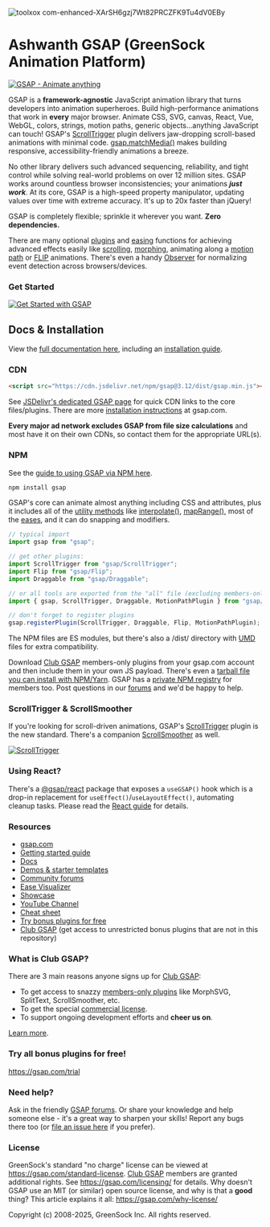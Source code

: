![toolxox com-enhanced-XArSH6gzj7Wt82PRCZFK9Tu4dV0EBy](https://github.com/user-attachments/assets/2a98fd72-41d2-4c19-8493-cae0067bae26)
# Ashwanth GSAP (GreenSock Animation Platform)

[![GSAP - Animate anything](https://gsap.com/GSAP-share-image.png)](http://gsap.com)

GSAP is a **framework-agnostic** JavaScript animation library that turns developers into animation superheroes. Build high-performance animations that work in **every** major browser. Animate CSS, SVG, canvas, React, Vue, WebGL, colors, strings, motion paths, generic objects...anything JavaScript can touch! GSAP's <a href="https://gsap.com/docs/v3/Plugins/ScrollTrigger/">ScrollTrigger</a> plugin delivers jaw-dropping scroll-based animations with minimal code. <a href="https://gsap.com/docs/v3/GSAP/gsap.matchMedia()">gsap.matchMedia()</a> makes building responsive, accessibility-friendly animations a breeze.

No other library delivers such advanced sequencing, reliability, and tight control while solving real-world problems on over 12 million sites. GSAP works around countless browser inconsistencies; your animations ***just work***. At its core, GSAP is a high-speed property manipulator, updating values over time with extreme accuracy. It's up to 20x faster than jQuery!

GSAP is completely flexible; sprinkle it wherever you want. **Zero dependencies.**

There are many optional <a href="https://gsap.com/docs/v3/Plugins">plugins</a> and <a href="https://gsap.com/docs/v3/Eases">easing</a> functions for achieving advanced effects easily like <a href="https://gsap.com/docs/v3/Plugins/ScrollTrigger/">scrolling</a>, <a href="https://gsap.com/docs/v3/Plugins/MorphSVGPlugin">morphing</a>, animating along a <a href="https://gsap.com/docs/v3/Plugins/MotionPathPlugin">motion path</a> or <a href="https://gsap.com/docs/v3/Plugins/Flip/">FLIP</a> animations. There's even a handy <a href="https://gsap.com/docs/v3/Plugins/Observer/">Observer</a> for normalizing event detection across browsers/devices. 


### Get Started

[![Get Started with GSAP](http://gsap.com/_img/github/get-started.jpg)](http://gsap.com/get-started)


## Docs &amp; Installation

View the <a href="https://gsap.com/docs">full documentation here</a>, including an <a href="https://gsap.com/install">installation guide</a>.

### CDN

```html
<script src="https://cdn.jsdelivr.net/npm/gsap@3.12/dist/gsap.min.js"></script>
```

See <a href="https://www.jsdelivr.com/gsap">JSDelivr's dedicated GSAP page</a> for quick CDN links to the core files/plugins. There are more <a href="https://gsap.com/install">installation instructions</a> at gsap.com.

**Every major ad network excludes GSAP from file size calculations** and most have it on their own CDNs, so contact them for the appropriate URL(s). 

### NPM
See the <a href="https://gsap.com/install">guide to using GSAP via NPM here</a>.

```javascript
npm install gsap
```

GSAP's core can animate almost anything including CSS and attributes, plus it includes all of the <a href="https://gsap.com/docs/v3/GSAP/UtilityMethods">utility methods</a> like <a href="https://gsap.com/docs/v3/GSAP/UtilityMethods/interpolate()">interpolate()</a>, <a href="https://gsap.com/docs/v3/GSAP/UtilityMethods/mapRange()">mapRange()</a>, most of the <a href="https://gsap.com/docs/v3/Eases">eases</a>, and it can do snapping and modifiers. 

```javascript
// typical import
import gsap from "gsap";

// get other plugins:
import ScrollTrigger from "gsap/ScrollTrigger";
import Flip from "gsap/Flip";
import Draggable from "gsap/Draggable";

// or all tools are exported from the "all" file (excluding members-only plugins):
import { gsap, ScrollTrigger, Draggable, MotionPathPlugin } from "gsap/all";

// don't forget to register plugins
gsap.registerPlugin(ScrollTrigger, Draggable, Flip, MotionPathPlugin); 
```

The NPM files are ES modules, but there's also a /dist/ directory with <a href="https://www.davidbcalhoun.com/2014/what-is-amd-commonjs-and-umd/">UMD</a> files for extra compatibility.

Download <a href="https://gsap.com/pricing/">Club GSAP</a> members-only plugins from your gsap.com account and then include them in your own JS payload. There's even a <a href="https://www.youtube.com/watch?v=znVi89_gazE">tarball file you can install with NPM/Yarn</a>. GSAP has a <a href="https://gsap.com/docs/v3/Installation#private">private NPM registry</a> for members too. Post questions in our <a href="https://gsap.com/community/">forums</a> and we'd be happy to help.

### ScrollTrigger &amp; ScrollSmoother

If you're looking for scroll-driven animations, GSAP's <a href="https://gsap.com/docs/v3/Plugins/ScrollTrigger/">ScrollTrigger</a> plugin is the new standard. There's a companion <a href="https://gsap.com/docs/v3/Plugins/ScrollSmoother/">ScrollSmoother</a> as well.

[![ScrollTrigger](http://gsap.com/_img/github/scrolltrigger.jpg)](https://gsap.com/docs/v3/Plugins/ScrollTrigger)

### Using React? 

There's a <a href="https://www.npmjs.com/package/@gsap/react">@gsap/react</a> package that exposes a `useGSAP()` hook which is a drop-in replacement for `useEffect()`/`useLayoutEffect()`, automating cleanup tasks. Please read the <a href="https://gsap.com/react">React guide</a> for details.

### Resources

* <a href="https://gsap.com/">gsap.com</a>
* <a href="https://gsap.com/get-started/">Getting started guide</a>
* <a href="https://gsap.com/docs/">Docs</a>
* <a href="https://gsap.com/demos">Demos &amp; starter templates</a>
* <a href="https://gsap.com/community/">Community forums</a>
* <a href="https://gsap.com/docs/v3/Eases">Ease Visualizer</a>
* <a href="https://gsap.com/showcase">Showcase</a>
* <a href="https://www.youtube.com/@GreenSockLearning">YouTube Channel</a>
* <a href="https://gsap.com/cheatsheet">Cheat sheet</a>
* <a href="https://gsap.com/trial">Try bonus plugins for free</a>
* <a href="https://gsap.com/pricing/">Club GSAP</a> (get access to unrestricted bonus plugins that are not in this repository)

### What is Club GSAP?

There are 3 main reasons anyone signs up for <a href="https://gsap.com/pricing">Club GSAP</a>: 
* To get access to snazzy <a href="https://gsap.com/pricing">members-only plugins</a> like MorphSVG, SplitText, ScrollSmoother, etc.
* To get the special <a href="https://gsap.com/licensing/">commercial license</a>.
* To support ongoing development efforts and **cheer us on**.

<a href="https://gsap.com/pricing/">Learn more</a>.

### Try all bonus plugins for free!
<a href="https://gsap.com/trial">https://gsap.com/trial</a>

### Need help?
Ask in the friendly <a href="https://gsap.com/community/">GSAP forums</a>. Or share your knowledge and help someone else - it's a great way to sharpen your skills! Report any bugs there too (or <a href="https://github.com/greensock/GSAP/issues">file an issue here</a> if you prefer).

### License
GreenSock's standard "no charge" license can be viewed at <a href="https://gsap.com/standard-license">https://gsap.com/standard-license</a>. <a href="https://gsap.com/pricing/">Club GSAP</a> members are granted additional rights. See <a href="https://gsap.com/licensing/">https://gsap.com/licensing/</a> for details. Why doesn't GSAP use an MIT (or similar) open source license, and why is that a **good** thing? This article explains it all: <a href="https://gsap.com/why-license/" target="_blank">https://gsap.com/why-license/</a>

Copyright (c) 2008-2025, GreenSock Inc. All rights reserved.

